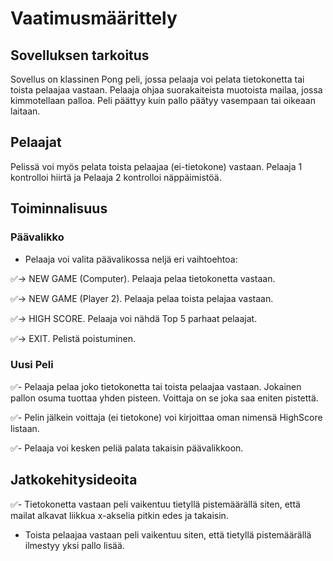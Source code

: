 # Vaatimusmäärittely

## Sovelluksen tarkoitus

Sovellus on klassinen Pong peli, jossa pelaaja voi pelata tietokonetta tai toista pelaajaa vastaan. Pelaaja ohjaa suorakaiteista muotoista mailaa, jossa kimmotellaan palloa. Peli päättyy kuin pallo päätyy vasempaan tai oikeaan laitaan.

## Pelaajat

Pelissä voi myös pelata toista pelaajaa (ei-tietokone) vastaan. Pelaaja 1 kontrolloi hiirtä ja Pelaaja 2 kontrolloi näppäimistöä.

## Toiminnalisuus

### Päävalikko

- Pelaaja voi valita päävalikossa neljä eri vaihtoehtoa:
	
✅-> NEW GAME (Computer). Pelaaja pelaa tietokonetta vastaan.

✅-> NEW GAME (Player 2). Pelaaja pelaa toista pelajaa vastaan.

✅-> HIGH SCORE. Pelaaja voi nähdä Top 5 parhaat pelaajat.

✅-> EXIT. Pelistä poistuminen.

### Uusi Peli

✅- Pelaaja pelaa joko tietokonetta tai toista pelaajaa vastaan. Jokainen pallon osuma tuottaa yhden pisteen. Voittaja on se joka saa eniten pistettä. 

✅- Pelin jälkein voittaja (ei tietokone) voi kirjoittaa oman nimensä HighScore listaan.

✅- Pelaaja voi kesken peliä palata takaisin päävalikkoon.

## Jatkokehitysideoita

✅- Tietokonetta vastaan peli vaikentuu tietyllä pistemäärällä siten, että mailat alkavat liikkua x-akselia pitkin edes ja takaisin.

- Toista pelaajaa vastaan peli vaikentuu siten, että tietyllä pistemäärällä ilmestyy yksi pallo lisää.

